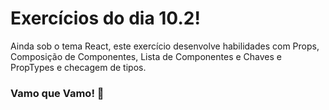 # Exercícios do dia 10.2!

Ainda sob o tema React, este exercício desenvolve habilidades com Props, Composição de Componentes, Lista de Componentes e Chaves e PropTypes e checagem de tipos.

### Vamo que Vamo! :rocket: